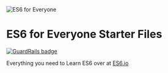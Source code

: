 ![ES6 for Everyone](https://es6.io/images/es6-facebook-share.png?cool=yah)

# ES6 for Everyone Starter Files

[![GuardRails badge](https://badges.production.guardrails.io/shtakai/es6.io.svg)](https://www.guardrails.io)

Everything you need to Learn ES6 over at [ES6.io](https://ES6.io)
